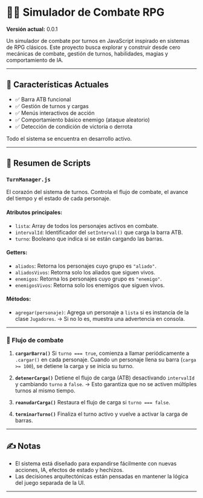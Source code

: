 <!-- theme: dark -->

# 🧙‍♂️ Simulador de Combate RPG

**Versión actual:** 0.0.1

Un simulador de combate por turnos en JavaScript inspirado en sistemas de RPG clásicos. Este proyecto busca explorar y construir desde cero mecánicas de combate, gestión de turnos, habilidades, magias y comportamiento de IA.

---

## 🚧 Características Actuales

- ✅ Barra ATB funcional
- ✅ Gestión de turnos y cargas
- ✅ Menús interactivos de acción
- ✅ Comportamiento básico enemigo (ataque aleatorio)
- ✅ Detección de condición de victoria o derrota

Todo el sistema se encuentra en desarrollo activo.

---

## 📁 Resumen de Scripts

### `TurnManager.js`

El corazón del sistema de turnos. Controla el flujo de combate, el avance del tiempo y el estado de cada personaje.

#### Atributos principales:

- `lista`: Array de todos los personajes activos en combate.
- `intervalId`: Identificador del `setInterval()` que carga la barra ATB.
- `turno`: Booleano que indica si se están cargando las barras.

#### Getters:

- `aliados`: Retorna los personajes cuyo grupo es `"aliado"`.
- `aliadosVivos`: Retorna solo los aliados que siguen vivos.
- `enemigos`: Retorna los personajes cuyo grupo es `"enemigo"`.
- `enemigosVivos`: Retorna solo los enemigos que siguen vivos.

#### Métodos:

- `agregar(personaje)`: Agrega un personaje a `lista` si es instancia de la clase `Jugadores`.
  → Si no lo es, muestra una advertencia en consola.

---

### 🔄 Flujo de combate

1. **`cargarBarra()`**
   Si `turno === true`, comienza a llamar periódicamente a `.cargar()` en cada personaje.
   Cuando un personaje llena su barra (`carga >= 100`), se detiene la carga y se inicia su turno.

2. **`detenerCarga()`**
   Detiene el flujo de carga (ATB) desactivando `intervalId` y cambiando `turno` a `false`.
   → Esto garantiza que no se activen múltiples turnos al mismo tiempo.

3. **`reanudarCarga()`**
   Restaura el flujo de carga si `turno === false`.

4. **`terminarTurno()`**
   Finaliza el turno activo y vuelve a activar la carga de barras.

---

## ✍️ Notas

- El sistema está diseñado para expandirse fácilmente con nuevas acciones, IA, efectos de estado y hechizos.
- Las decisiones arquitectónicas están pensadas en mantener la lógica del juego separada de la UI.

---
